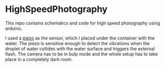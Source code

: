 # HighSpeedPhotography
This repo contains schematics and code for high speed photography using arduino.

I used a [piezo](https://github.com/Vogdanis/HighSpeedPhotography/blob/master/piezo.png) as the sensor, which I placed under the container with the water. The piezo is sensitive enough to detect the vibrations when the droplet of water collides with the water surface and triggers the external flash. The camera has to be in bulp mode and the whole setup has to take place in a completely dark room.  
